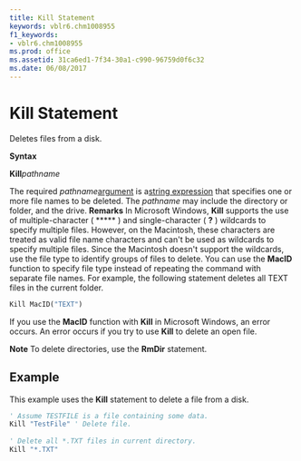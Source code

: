 ```yaml
---
title: Kill Statement
keywords: vblr6.chm1008955
f1_keywords:
- vblr6.chm1008955
ms.prod: office
ms.assetid: 31ca6ed1-7f34-30a1-c990-96759d0f6c32
ms.date: 06/08/2017
---
```



# Kill Statement

Deletes files from a disk.

 **Syntax**

 **Kill**_pathname_

The required  _pathname_[argument](vbe-glossary.md) is a[string expression](vbe-glossary.md) that specifies one or more file names to be deleted. The _pathname_ may include the directory or folder, and the drive.
 **Remarks**
In Microsoft Windows, **Kill** supports the use of multiple-character ( ***** ) and single-character ( **?** ) wildcards to specify multiple files. However, on the Macintosh, these characters are treated as valid file name characters and can't be used as wildcards to specify multiple files.
Since the Macintosh doesn't support the wildcards, use the file type to identify groups of files to delete. You can use the **MacID** function to specify file type instead of repeating the command with separate file names. For example, the following statement deletes all TEXT files in the current folder.



```vb
Kill MacID("TEXT") 

```

If you use the **MacID** function with **Kill** in Microsoft Windows, an error occurs.
An error occurs if you try to use **Kill** to delete an open file.

 **Note**  To delete directories, use the **RmDir** statement.


## Example

This example uses the **Kill** statement to delete a file from a disk.


```vb
' Assume TESTFILE is a file containing some data. 
Kill "TestFile" ' Delete file. 
 
' Delete all *.TXT files in current directory. 
Kill "*.TXT" 

```


